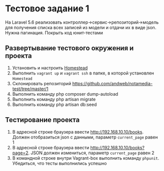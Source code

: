 # Тестовое задание 1

На Laravel 5.6 реализовать контроллер->сервис->репозиторий->модель для получения списка всех записей из модели и отдачи их в виде json. Нужна пагинация. Покрыть код юнит-тестами

Развертывание тестового окружения и проекта
-----------------------------

1. Установить и настроить [Homestead][Homestead]
2. Выполнить `vagrant up` и `vagrant ssh` в папке, в которой установлен `Homestead`
3. Склонировать репозиторий https://github.com/andweb/notamedia-test/tree/master/1
4. Выполнить команду php composer dump-autoload
5. Выполнить команду php artisan migrate
6. Выполнить команду php artisan db:seed

Тестирование проекта
-----------------------------
1. В адресной строке браузера ввести http://192.168.10.10/books. Должен отобразиться json с данными, параметр `current_page` равен 1
2. В адресной строке браузера ввести http://192.168.10.10/books?page=2. JSON должен измениться, параметр `current_page` равен 2
3. В командной строке внутри Vagrant-box выполнить команду `phpunit`. Убедиться, что тесты выполнились успешно

[Homestead]: https://laravel.com/docs/5.6/homestead

